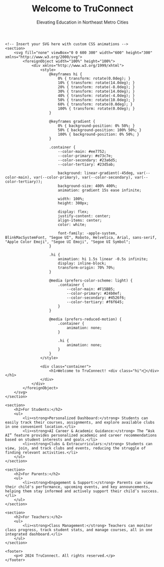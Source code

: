 <!DOCTYPE html>
<html lang="en">
<head>
    <meta charset="UTF-8">
    <meta name="viewport" content="width=device-width, initial-scale=1.0">
    <title>TruConnect - Elevating Education in Metro Cities</title>
</head>
<body>
    <header>
        <h1>Welcome to TruConnect</h1>
        <p>Elevating Education in Northeast Metro Cities</p>
    </header>

    <!-- Insert your SVG here with custom CSS animations -->
    <section>
        <svg fill="none" viewBox="0 0 600 300" width="600" height="300" xmlns="http://www.w3.org/2000/svg">
            <foreignObject width="100%" height="100%">
                <div xmlns="http://www.w3.org/1999/xhtml">
                    <style>
                        @keyframes hi {
                            0% { transform: rotate(0.0deg); }
                            10% { transform: rotate(14.0deg); }
                            20% { transform: rotate(-8.0deg); }
                            30% { transform: rotate(14.0deg); }
                            40% { transform: rotate(-4.0deg); }
                            50% { transform: rotate(10.0deg); }
                            60% { transform: rotate(0.0deg); }
                            100% { transform: rotate(0.0deg); }
                        }

                        @keyframes gradient {
                            0% { background-position: 0% 50%; }
                            50% { background-position: 100% 50%; }
                            100% { background-position: 0% 50%; }
                        }

                        .container {
                            --color-main: #ee7752;
                            --color-primary: #e73c7e;
                            --color-secondary: #23a6d5;
                            --color-tertiary: #23d5ab;

                            background: linear-gradient(-45deg, var(--color-main), var(--color-primary), var(--color-secondary), var(--color-tertiary));
                            background-size: 400% 400%;
                            animation: gradient 15s ease infinite;

                            width: 100%;
                            height: 300px;

                            display: flex;
                            justify-content: center;
                            align-items: center;
                            color: white;

                            font-family: -apple-system, BlinkMacSystemFont, "Segoe UI", Roboto, Helvetica, Arial, sans-serif, "Apple Color Emoji", "Segoe UI Emoji", "Segoe UI Symbol";
                        }

                        .hi {
                            animation: hi 1.5s linear -0.5s infinite;
                            display: inline-block;
                            transform-origin: 70% 70%;
                        }

                        @media (prefers-color-scheme: light) {
                            .container {
                                --color-main: #F15BB5;
                                --color-primary: #24b0ef;
                                --color-secondary: #4526f6;
                                --color-tertiary: #f6f645;
                            }
                        }

                        @media (prefers-reduced-motion) {
                            .container {
                                animation: none;
                            }

                            .hi {
                                animation: none;
                            }
                        }
                    </style>

                    <div class="container">
                        <h1>Welcome to TruConnect! <div class="hi">👋</div></h1>
                    </div>
                </div>
            </foreignObject>
        </svg>
    </section>

    <section>
        <h2>For Students:</h2>
        <ul>
            <li><strong>Personalized Dashboard:</strong> Students can easily track their courses, assignments, and explore available clubs in one convenient location.</li>
            <li><strong>AI Career & Academic Guidance:</strong> The “Ask AI” feature provides personalized academic and career recommendations based on student interests and goals.</li>
            <li><strong>Clubs & Extracurriculars:</strong> Students can view, join, and track clubs and events, reducing the struggle of finding relevant activities.</li>
        </ul>
    </section>

    <section>
        <h2>For Parents:</h2>
        <ul>
            <li><strong>Engagement & Support:</strong> Parents can view their child's performance, upcoming events, and key announcements, helping them stay informed and actively support their child’s success.</li>
        </ul>
    </section>

    <section>
        <h2>For Teachers:</h2>
        <ul>
            <li><strong>Class Management:</strong> Teachers can monitor class progress, track student stats, and manage courses, all in one integrated dashboard.</li>
        </ul>
    </section>

    <footer>
        <p>© 2024 TruConnect. All rights reserved.</p>
    </footer>
</body>
</html>

